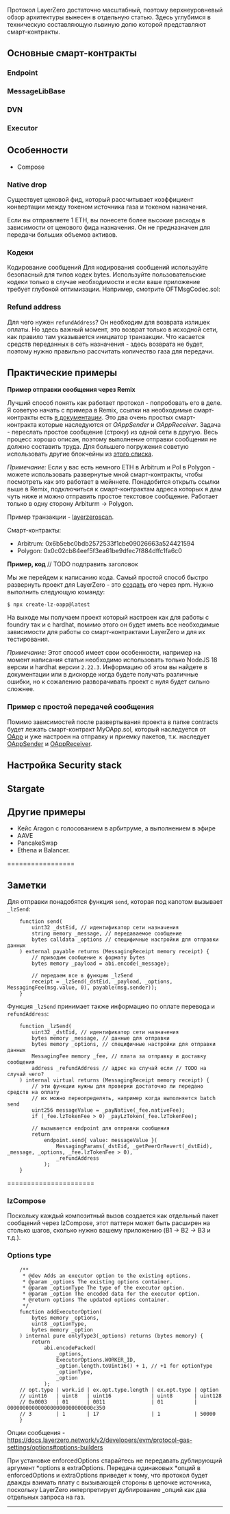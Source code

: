 Протокол LayerZero достаточно масштабный, поэтому верхнеуровневый обзор архитектуры вынесен в отдельную статью. Здесь углубимся в техническую составляющую львиную долю которой представляют смарт-контракты.

## Основные смарт-контракты


### Endpoint

### MessageLibBase

### DVN

### Executor

## Особенности

- Compose

### Native drop

Существует ценовой фид, который рассчитывает коэффициент конвертации между токеном источника газа и токеном назначения.

Если вы отправляете 1 ETH, вы понесете более высокие расходы в зависимости от ценового фида назначения. Он не предназначен для передачи больших объемов активов.

### Кодеки

Кодирование сообщений Для кодирования сообщений используйте безопасный для типов кодек bytes. Используйте пользовательские кодеки только в случае необходимости и если ваше приложение требует глубокой оптимизации. Например, смотрите OFTMsgCodec.sol:

### Refund address

Для чего нужен `refundAddress`? Он необходим для возврата излишек оплаты. Но здесь важный момент, это возврат только в исходной сети, как правило там указывается инициатор транзакции. Что касается средств переданных в сеть назначения - здесь возврата не будет, поэтому нужно правильно рассчитать количество газа для передачи.

## Практические примеры

**Пример отправки сообщения через Remix**

Лучший способ понять как работает протокол - попробовать его в деле. Я советую начать с примера в Remix, ссылки на необходимые смарт-контракты есть [в документации](https://docs.layerzero.network/v2/developers/evm/getting-started#example-omnichain-application). Это два очень простых смарт-контракта которые наследуются от _OAppSender_ и _OAppReceiver_. Задача - переслать простое сообщение (строку) из одной сети в другую. Весь процесс хорошо описан, поэтому выполнение отправки сообщения не должно составить труда. Для большего погружения советую использовать другие блокчейны из [этого списка](https://docs.layerzero.network/v2/developers/evm/technical-reference/deployed-contracts).

_Примечание:_ Если у вас есть немного ETH в Arbitrum и Pol в Polygon - можете использовать развернутые мной смарт-контракты, чтобы посмотреть как это работает в мейннете. Понадобится открыть ссылки выше в Remix, подключиться к смарт-контрактам адреса которых я дам чуть ниже и можно отправить простое текстовое сообщение. Работает только в одну сторону Arbiturm -> Polygon.

Пример транзакции - [layerzeroscan](https://layerzeroscan.com/tx/0x55615e9ee9be40614756fed61af5e5ad35b4e63cceefce4e3d49a6ccf0cf9f95).

Смарт-контракты:

- Arbitrum: 0x6b5ebc0bdb2572533f1cbe09026663a524421594
- Polygon: 0x0c02cb84eef5f3ea61be9dfec7f884dffc1fa6c0

**Пример, код** // TODO подправить заголовок

Мы же перейдем к написанию кода. Самый простой способ быстро развернуть проект для LayerZero - это [создать](https://docs.layerzero.network/v2/developers/evm/create-lz-oapp/start) его через npm. Нужно выполнить следующую команду:

```bash
$ npx create-lz-oapp@latest
```

На выходе мы получаем проект который настроен как для работы с foundry так и с hardhat, помимо этого он будет иметь все необходимые зависимости для работы со смарт-контрактами LayerZero и для их тестирования.

_Примечание:_ Этот способ имеет свои особенности, например на момент написания статьи необходимо использовать только NodeJS 18 версии и hardhat версии `2.22.3`. Информацию об этом вы найдете в документации или в дискорде когда будете получать различные ошибки, но к сожалению разворачивать проект с нуля будет сильно сложнее.

### Пример с простой передачей сообщения

Помимо зависимостей после развертывания проекта в папке contracts будет лежать смарт-контракт MyOApp.sol, который наследуется от [OApp](https://github.com/LayerZero-Labs/LayerZero-v2/blob/7aebbd7c79b2dc818f7bb054aed2405ca076b9d6/packages/layerzero-v2/evm/oapp/contracts/oapp/OApp.sol) и уже настроен на отправку и приемку пакетов, т.к. наследует [OAppSender](https://github.com/LayerZero-Labs/LayerZero-v2/blob/7aebbd7c79b2dc818f7bb054aed2405ca076b9d6/packages/layerzero-v2/evm/oapp/contracts/oapp/OAppSender.sol) и [OAppReceiver](https://github.com/LayerZero-Labs/LayerZero-v2/blob/7aebbd7c79b2dc818f7bb054aed2405ca076b9d6/packages/layerzero-v2/evm/oapp/contracts/oapp/OAppReceiver.sol).

## Настройка Security stack

## Stargate

## Другие примеры

- Кейс Aragon с голосованием в арбитруме, а выполнением в эфире
- AAVE
- PancakeSwap
- Ethena и Balancer.

=================

## Заметки

Для отправки понадобятся функция `send`, которая под капотом вызывает `_lzSend`:

```solidity
    function send(
        uint32 _dstEid, // идентификатор сети назначения
        string memory _message, // передаваемое сообщение
        bytes calldata _options // специфичные настройки для отправки данных
    ) external payable returns (MessagingReceipt memory receipt) {
        // приводим сообщение к формату bytes
        bytes memory _payload = abi.encode(_message);

        // передаем все в функцию _lzSend
        receipt = _lzSend(_dstEid, _payload, _options, MessagingFee(msg.value, 0), payable(msg.sender));
    }
```

Функция `_lzSend` принимает также информацию по оплате перевода и `refundAddress`:

```solidity
    function _lzSend(
        uint32 _dstEid, // идентификатор сети назначения
        bytes memory _message, // данные для отправки
        bytes memory _options, // специфичные настройки для отправки данных
        MessagingFee memory _fee, // плата за отправку и доставку сообщения
        address _refundAddress // адрес на случай если // TODO на случай чего?
    ) internal virtual returns (MessagingReceipt memory receipt) {
        // эти функции нужны для проверки достаточно ли передано средств на оплату
        // их можно переопределять, например когда выполняется batch send
        uint256 messageValue = _payNative(_fee.nativeFee);
        if (_fee.lzTokenFee > 0) _payLzToken(_fee.lzTokenFee);

        // вызывается endpoint для отправки сообщения
        return
            endpoint.send{ value: messageValue }(
                MessagingParams(_dstEid, _getPeerOrRevert(_dstEid), _message, _options, _fee.lzTokenFee > 0),
                _refundAddress
            );
    }
```

======================

### lzCompose

Поскольку каждый композитный вызов создается как отдельный пакет сообщений через lzCompose, этот паттерн может быть расширен на столько шагов, сколько нужно вашему приложению (B1 -> B2 -> B3 и т.д.).

### Options type

```solidity
    /**
     * @dev Adds an executor option to the existing options.
     * @param _options The existing options container.
     * @param _optionType The type of the executor option.
     * @param _option The encoded data for the executor option.
     * @return options The updated options container.
     */
    function addExecutorOption(
        bytes memory _options,
        uint8 _optionType,
        bytes memory _option
    ) internal pure onlyType3(_options) returns (bytes memory) {
        return
            abi.encodePacked(
                _options,
                ExecutorOptions.WORKER_ID,
                _option.length.toUint16() + 1, // +1 for optionType
                _optionType,
                _option
            );
    // opt.type | work.id | ex.opt.type.length | ex.opt.type | option
    // uint16   | uint8   | uint16             | uint8       | uint128
    // 0x0003   | 01      | 0011               | 01          | 0000000000000000000000000000c350
    // 3        | 1       | 17                 | 1           | 50000
    }
```

Опции сообщения - https://docs.layerzero.network/v2/developers/evm/protocol-gas-settings/options#options-builders

При установке enforcedOptions старайтесь не передавать дублирующий аргумент *options в extraOptions. Передача одинаковых *опций в enforcedOptions и extraOptions приведет к тому, что протокол будет дважды взимать плату с вызывающей стороны в цепочке источника, поскольку LayerZero интерпретирует дублирование \_опций как два отдельных запроса на газ.

---
